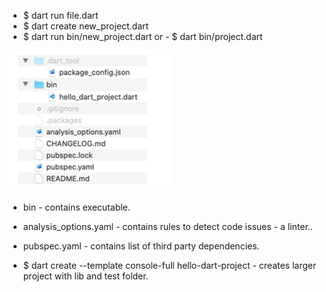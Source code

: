 
- $ dart run file.dart
- $ dart create new_project.dart
- $ dart run bin/new_project.dart or  -  $ dart bin/project.dart


![Screenshot](/images/dart-structure-project.png)
- bin - contains executable.
- analysis_options.yaml - contains rules to detect code issues - a linter..
- pubspec.yaml - contains list of third party dependencies.

- $ dart create --template console-full hello-dart-project - creates larger project with lib and test folder. 

